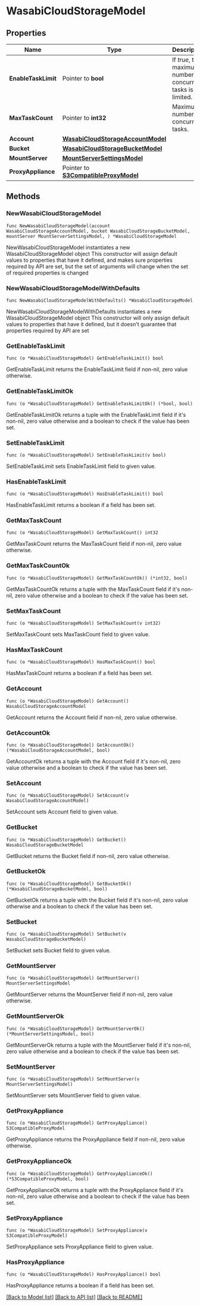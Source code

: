 # WasabiCloudStorageModel

## Properties

Name | Type | Description | Notes
------------ | ------------- | ------------- | -------------
**EnableTaskLimit** | Pointer to **bool** | If *true*, the maximum number of concurrent tasks is limited. | [optional] 
**MaxTaskCount** | Pointer to **int32** | Maximum number of concurrent tasks. | [optional] 
**Account** | [**WasabiCloudStorageAccountModel**](WasabiCloudStorageAccountModel.md) |  | 
**Bucket** | [**WasabiCloudStorageBucketModel**](WasabiCloudStorageBucketModel.md) |  | 
**MountServer** | [**MountServerSettingsModel**](MountServerSettingsModel.md) |  | 
**ProxyAppliance** | Pointer to [**S3CompatibleProxyModel**](S3CompatibleProxyModel.md) |  | [optional] 

## Methods

### NewWasabiCloudStorageModel

`func NewWasabiCloudStorageModel(account WasabiCloudStorageAccountModel, bucket WasabiCloudStorageBucketModel, mountServer MountServerSettingsModel, ) *WasabiCloudStorageModel`

NewWasabiCloudStorageModel instantiates a new WasabiCloudStorageModel object
This constructor will assign default values to properties that have it defined,
and makes sure properties required by API are set, but the set of arguments
will change when the set of required properties is changed

### NewWasabiCloudStorageModelWithDefaults

`func NewWasabiCloudStorageModelWithDefaults() *WasabiCloudStorageModel`

NewWasabiCloudStorageModelWithDefaults instantiates a new WasabiCloudStorageModel object
This constructor will only assign default values to properties that have it defined,
but it doesn't guarantee that properties required by API are set

### GetEnableTaskLimit

`func (o *WasabiCloudStorageModel) GetEnableTaskLimit() bool`

GetEnableTaskLimit returns the EnableTaskLimit field if non-nil, zero value otherwise.

### GetEnableTaskLimitOk

`func (o *WasabiCloudStorageModel) GetEnableTaskLimitOk() (*bool, bool)`

GetEnableTaskLimitOk returns a tuple with the EnableTaskLimit field if it's non-nil, zero value otherwise
and a boolean to check if the value has been set.

### SetEnableTaskLimit

`func (o *WasabiCloudStorageModel) SetEnableTaskLimit(v bool)`

SetEnableTaskLimit sets EnableTaskLimit field to given value.

### HasEnableTaskLimit

`func (o *WasabiCloudStorageModel) HasEnableTaskLimit() bool`

HasEnableTaskLimit returns a boolean if a field has been set.

### GetMaxTaskCount

`func (o *WasabiCloudStorageModel) GetMaxTaskCount() int32`

GetMaxTaskCount returns the MaxTaskCount field if non-nil, zero value otherwise.

### GetMaxTaskCountOk

`func (o *WasabiCloudStorageModel) GetMaxTaskCountOk() (*int32, bool)`

GetMaxTaskCountOk returns a tuple with the MaxTaskCount field if it's non-nil, zero value otherwise
and a boolean to check if the value has been set.

### SetMaxTaskCount

`func (o *WasabiCloudStorageModel) SetMaxTaskCount(v int32)`

SetMaxTaskCount sets MaxTaskCount field to given value.

### HasMaxTaskCount

`func (o *WasabiCloudStorageModel) HasMaxTaskCount() bool`

HasMaxTaskCount returns a boolean if a field has been set.

### GetAccount

`func (o *WasabiCloudStorageModel) GetAccount() WasabiCloudStorageAccountModel`

GetAccount returns the Account field if non-nil, zero value otherwise.

### GetAccountOk

`func (o *WasabiCloudStorageModel) GetAccountOk() (*WasabiCloudStorageAccountModel, bool)`

GetAccountOk returns a tuple with the Account field if it's non-nil, zero value otherwise
and a boolean to check if the value has been set.

### SetAccount

`func (o *WasabiCloudStorageModel) SetAccount(v WasabiCloudStorageAccountModel)`

SetAccount sets Account field to given value.


### GetBucket

`func (o *WasabiCloudStorageModel) GetBucket() WasabiCloudStorageBucketModel`

GetBucket returns the Bucket field if non-nil, zero value otherwise.

### GetBucketOk

`func (o *WasabiCloudStorageModel) GetBucketOk() (*WasabiCloudStorageBucketModel, bool)`

GetBucketOk returns a tuple with the Bucket field if it's non-nil, zero value otherwise
and a boolean to check if the value has been set.

### SetBucket

`func (o *WasabiCloudStorageModel) SetBucket(v WasabiCloudStorageBucketModel)`

SetBucket sets Bucket field to given value.


### GetMountServer

`func (o *WasabiCloudStorageModel) GetMountServer() MountServerSettingsModel`

GetMountServer returns the MountServer field if non-nil, zero value otherwise.

### GetMountServerOk

`func (o *WasabiCloudStorageModel) GetMountServerOk() (*MountServerSettingsModel, bool)`

GetMountServerOk returns a tuple with the MountServer field if it's non-nil, zero value otherwise
and a boolean to check if the value has been set.

### SetMountServer

`func (o *WasabiCloudStorageModel) SetMountServer(v MountServerSettingsModel)`

SetMountServer sets MountServer field to given value.


### GetProxyAppliance

`func (o *WasabiCloudStorageModel) GetProxyAppliance() S3CompatibleProxyModel`

GetProxyAppliance returns the ProxyAppliance field if non-nil, zero value otherwise.

### GetProxyApplianceOk

`func (o *WasabiCloudStorageModel) GetProxyApplianceOk() (*S3CompatibleProxyModel, bool)`

GetProxyApplianceOk returns a tuple with the ProxyAppliance field if it's non-nil, zero value otherwise
and a boolean to check if the value has been set.

### SetProxyAppliance

`func (o *WasabiCloudStorageModel) SetProxyAppliance(v S3CompatibleProxyModel)`

SetProxyAppliance sets ProxyAppliance field to given value.

### HasProxyAppliance

`func (o *WasabiCloudStorageModel) HasProxyAppliance() bool`

HasProxyAppliance returns a boolean if a field has been set.


[[Back to Model list]](../README.md#documentation-for-models) [[Back to API list]](../README.md#documentation-for-api-endpoints) [[Back to README]](../README.md)


